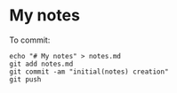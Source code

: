 # My notes

To commit:
```
echo "# My notes" > notes.md
git add notes.md
git commit -am "initial(notes) creation"
git push
```